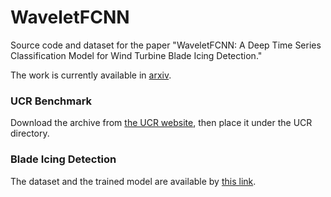# WaveletFCNN
Source code and dataset for the paper "WaveletFCNN: A Deep Time Series Classification Model for Wind Turbine Blade Icing Detection."

The work is currently available in [arxiv](https://arxiv.org/pdf/1902.05625.pdf).

### UCR Benchmark

Download the archive from [the UCR website](https://www.cs.ucr.edu/~eamonn/time_series_data/), then place it under the UCR directory.

### Blade Icing Detection

The dataset and the trained model are available by [this link](https://drive.google.com/file/d/17fGfnEgMdAUp-5Qyj8t9QFUnBEp4JUh2/view?usp=sharing).
